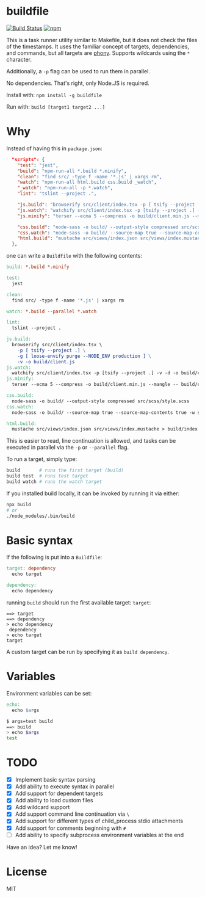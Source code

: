 # buildfile

[![Build Status](https://travis-ci.com/jeremija/Buildfile.svg?branch=master)](https://travis-ci.com/jeremija/Buildfile) [![npm](https://img.shields.io/npm/v/buildfile.svg)](https://www.npmjs.com/package/buildfile)

This is a task runner utility similar to Makefile, but it does not check the
files of the timestamps. It uses the familiar concept of targets, dependencies,
and commands, but all targets are [phony][phony]. Supports wildcards using the
`*` character.

Additionally, a `-p` flag can be used to run them in parallel.

No dependencies. That's right, only Node.JS is required.

Install with: `npm install -g buildfile`

Run with: `build [target1 target2 ...]`

# Why

Instead of having this in `package.json`:

```json
  "scripts": {
    "test": "jest",
    "build": "npm-run-all *.build *.minify",
    "clean": "find src/ -type f -name '*.js' | xargs rm",
    "watch": "npm-run-all html.build css.build _watch",
    "_watch": "npm-run-all -p *.watch",
    "lint": "tslint --project .",

    "js.build": "browserify src/client/index.tsx -p [ tsify --project .] -g [ loose-envify purge --NODE_ENV production ] -v -o build/client.js",
    "js.watch": "watchify src/client/index.tsx -p [tsify --project .] -v -d -o build/client.js",
    "js.minify": "terser --ecma 5 --compress -o build/client.min.js --mangle -- build/client.js",

    "css.build": "node-sass -o build/ --output-style compressed src/scss/style.scss",
    "css.watch": "node-sass -o build/ --source-map true --source-map-contents true -w src/scss/style.scss",
    "html.build": "mustache src/views/index.json src/views/index.mustache > build/index.html",
  },
```

one can write a `Buildfile` with the following contents:

```Makefile
build: *.build *.minify

test:
  jest

clean:
  find src/ -type f -name '*.js' | xargs rm

watch: *.build --parallel *.watch

lint:
  tslint --project .

js.build:
  browserify src/client/index.tsx \
    -p [ tsify --project .] \
    -g [ loose-envify purge --NODE_ENV production ] \
    -v -o build/client.js
js.watch:
  watchify src/client/index.tsx -p [tsify --project .] -v -d -o build/client.js
js.minify:
  terser --ecma 5 --compress -o build/client.min.js --mangle -- build/client.js

css.build:
  node-sass -o build/ --output-style compressed src/scss/style.scss
css.watch:
  node-sass -o build/ --source-map true --source-map-contents true -w src/scss/style.scss

html.build:
  mustache src/views/index.json src/views/index.mustache > build/index.html
```

This is easier to read, line continuation is allowed, and tasks can be executed
in parallel via the `-p` or `--parallel` flag.

To run a target, simply type:

```bash
build       # runs the first target (build)
build test  # runs test target
build watch # runs the watch target
```

If you installed build locally, it can be invoked by running it via either:

```bash
npx build
# or
./node_modules/.bin/build
```

# Basic syntax

If the following is put into a `Buildfile`:

```Makefile
target: dependency
  echo target

dependency:
  echo dependency
```

running `build` should run the first available target: `target`:

```
==> target
==> dependency
> echo dependency
 dependency
> echo target
target
```

A custom target can be run by specifying it as `build dependency`.

# Variables

Environment variables can be set:

```Makefile
echo:
  echo $args
```

```bash
$ args=test build
==> build
> echo $args
test
```

# TODO

 - [x] Implement basic syntax parsing
 - [x] Add ability to execute syntax in parallel
 - [x] Add support for dependent targets
 - [x] Add ability to load custom files
 - [x] Add wildcard support
 - [x] Add support command line continuation via `\`
 - [x] Add support for different types of child_process stdio attachments
 - [x] Add support for comments beginning with `#`
 - [ ] Add ability to specify subprocess environment variables at the end

Have an idea? Let me know!

# License

MIT

[phony]: https://www.gnu.org/software/make/manual/html_node/Phony-Targets.html
